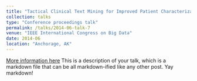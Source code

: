 ```yaml
---
title: "Tactical Clinical Text Mining for Improved Patient Characterization"
collection: talks
type: "Conference proceedings talk"
permalink: /talks/2014-06-talk-7
venue: "IEEE International Congress on Big Data"
date: 2014-06
location: "Anchorage, AK"
---
```

[More information here](https://doi.org/10.1109/BigData.Congress.2014.101)
This is a description of your talk, which is a markdown file that can be all markdown-ified like any other post. Yay markdown!
